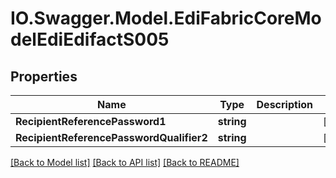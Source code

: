 # IO.Swagger.Model.EdiFabricCoreModelEdiEdifactS005
## Properties

Name | Type | Description | Notes
------------ | ------------- | ------------- | -------------
**RecipientReferencePassword1** | **string** |  | [optional] 
**RecipientReferencePasswordQualifier2** | **string** |  | [optional] 

[[Back to Model list]](../README.md#documentation-for-models) [[Back to API list]](../README.md#documentation-for-api-endpoints) [[Back to README]](../README.md)

